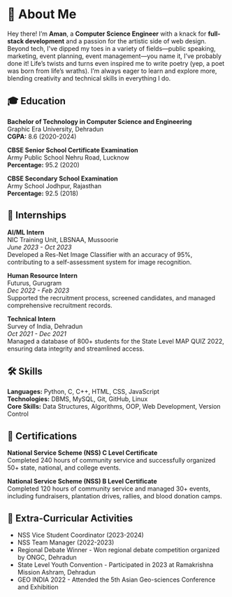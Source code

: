 # 👋 About Me
Hey there! I’m **Aman**, a **Computer Science Engineer** with a knack for **full-stack development** and a passion for the artistic side of web design. Beyond tech, I've dipped my toes in a variety of fields—public speaking, marketing, event planning, event management—you name it, I’ve probably done it! Life’s twists and turns even inspired me to write poetry (yep, a poet was born from life’s wraths). I’m always eager to learn and explore more, blending creativity and technical skills in everything I do.

## 🎓 Education
**Bachelor of Technology in Computer Science and Engineering**  
Graphic Era University, Dehradun  
**CGPA:** 8.6 (2020-2024)

**CBSE Senior School Certificate Examination**  
Army Public School Nehru Road, Lucknow  
**Percentage:** 95.2 (2020)

**CBSE Secondary School Examination**  
Army School Jodhpur, Rajasthan  
**Percentage:** 92.5 (2018)

## 💼 Internships
**AI/ML Intern**  
NIC Training Unit, LBSNAA, Mussoorie  
*June 2023 - Oct 2023*  
Developed a Res-Net Image Classifier with an accuracy of 95%, contributing to a self-assessment system for image recognition.

**Human Resource Intern**  
Futurus, Gurugram  
*Dec 2022 - Feb 2023*  
Supported the recruitment process, screened candidates, and managed comprehensive recruitment records.

**Technical Intern**  
Survey of India, Dehradun  
*Oct 2021 - Dec 2021*  
Managed a database of 800+ students for the State Level MAP QUIZ 2022, ensuring data integrity and streamlined access.

## 🛠️ Skills
**Languages:** Python, C, C++, HTML, CSS, JavaScript  
**Technologies:** DBMS, MySQL, Git, GitHub, Linux  
**Core Skills:** Data Structures, Algorithms, OOP, Web Development, Version Control

## 📜 Certifications
**National Service Scheme (NSS) C Level Certificate**  
Completed 240 hours of community service and successfully organized 50+ state, national, and college events.

**National Service Scheme (NSS) B Level Certificate**  
Completed 120 hours of community service and managed 30+ events, including fundraisers, plantation drives, rallies, and blood donation camps.

## 🌟 Extra-Curricular Activities
- NSS Vice Student Coordinator (2023-2024)
- NSS Team Manager (2022-2023)
- Regional Debate Winner - Won regional debate competition organized by ONGC, Dehradun
- State Level Youth Convention - Participated in 2023 at Ramakrishna Mission Ashram, Dehradun
- GEO INDIA 2022 - Attended the 5th Asian Geo-sciences Conference and Exhibition
